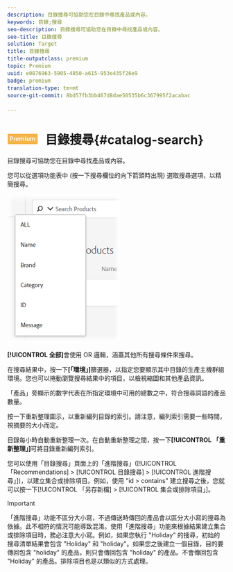 ```yaml
---
description: 目錄搜尋可協助您在目錄中尋找產品或內容。
keywords: 目錄;搜尋
seo-description: 目錄搜尋可協助您在目錄中尋找產品或內容。
seo-title: 目錄搜尋
solution: Target
title: 目錄搜尋
title-outputclass: premium
topic: Premium
uuid: e0876963-5905-4850-a615-953e435f26e9
badge: premium
translation-type: tm+mt
source-git-commit: 8bd57fb3bb467d8dae50535b6c367995f2acabac

---
```



# ![PREMIUM](/help/assets/premium.png) 目錄搜尋{#catalog-search}

目錄搜尋可協助您在目錄中尋找產品或內容。

您可以從選項功能表中 (按一下搜尋欄位的向下箭頭時出現) 選取搜尋選項，以精簡搜尋。

![](assets/searchproductsmenu.png)

**[!UICONTROL 全部]**&#x200B;會使用 OR 邏輯，涵蓋其他所有搜尋條件來搜尋。

在搜尋結果中，按一下&#x200B;**[「環境」]**&#x200B;篩選器，以指定您要顯示其中目錄的生產主機群組環境。您也可以捲動瀏覽搜尋結果中的項目，以檢視縮圖和其他產品資訊。

「產品」旁顯示的數字代表在所指定環境中可用的總數之中，符合搜尋詞語的產品數量。

按一下重新整理圖示，以重新編列目錄的索引。請注意，編列索引需要一些時間，視摘要的大小而定。

目錄每小時自動重新整理一次。在自動重新整理之間，按一下&#x200B;**[!UICONTROL 「重新整理」]**&#x200B;可將目錄重新編列索引。

您可以使用「目錄搜尋」頁面上的「進階搜尋」([!UICONTROL 「Recommendations] &gt; [!UICONTROL 目錄搜尋] &gt; [!UICONTROL 進階搜尋」])，以建立集合或排除項目。例如，使用 "id &gt; contains" 建立搜尋之後，您就可以按一下[!UICONTROL 「另存新檔] &gt; [!UICONTROL 集合或排除項目」]。

>[!IMPORTANT]
>
>「進階搜尋」功能不區分大小寫，不過傳送時傳回的產品會以區分大小寫的搜尋為依據。此不相符的情況可能導致混淆。使用「進階搜尋」功能來根據結果建立集合或排除項目時，務必注意大小寫。例如，如果您執行 "Holiday" 的搜尋，初始的搜尋清單結果會包含 "Holiday" 和 "holiday"。如果您之後建立一個目錄，目的要傳回包含 "holiday" 的產品，則只會傳回包含 "holiday" 的產品。不會傳回包含 "Holiday" 的產品。排除項目也是以類似的方式處理。